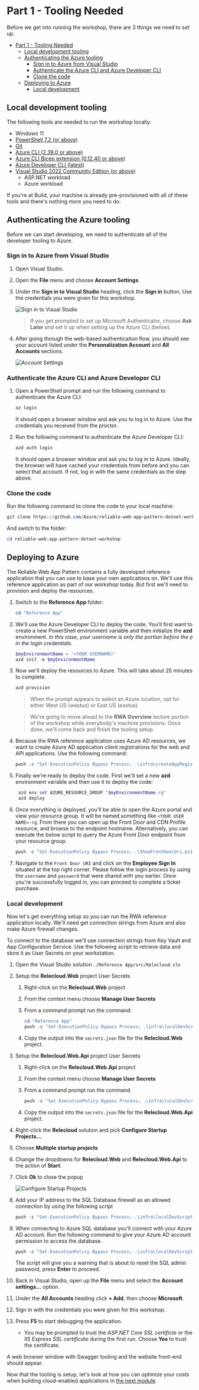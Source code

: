 # Part 1 - Tooling Needed

Before we get into running the workshop, there are 3 things we need to set up.

- [Part 1 - Tooling Needed](#part-1---tooling-needed)
  - [Local development tooling](#local-development-tooling)
  - [Authenticating the Azure tooling](#authenticating-the-azure-tooling)
    - [Sign in to Azure from Visual Studio](#sign-in-to-azure-from-visual-studio)
    - [Authenticate the Azure CLI and Azure Developer CLI](#authenticate-the-azure-cli-and-azure-developer-cli)
    - [Clone the code](#clone-the-code)
  - [Deploying to Azure](#deploying-to-azure)
    - [Local development](#local-development)

## Local development tooling

The following tools are needed to run the workshop locally:

- Windows 11
- [PowerShell 7.2 (or above)](https://learn.microsoft.com/en-us/powershell/scripting/install/installing-powershell-on-windows)
- [Git](https://github.com/git-guides/install-git)
- [Azure CLI (2.38.0 or above)](https://docs.microsoft.com/cli/azure/install-azure-cli)
- [Azure CLI Bicep extension (0.12.40 or above)](https://learn.microsoft.com/en-us/azure/azure-resource-manager/bicep/install#azure-cli)
- [Azure Developer CLI (latest)](https://learn.microsoft.com/azure/developer/azure-developer-cli/install-azd)
- [Visual Studio 2022 Community Edition (or above)](https://visualstudio.microsoft.com/vs/)
  - ASP.NET workload
  - Azure workload

If you're at Build, your machine is already pre-provisioned with all of these tools and there's nothing more you need to do.

## Authenticating the Azure tooling

Before we can start developing, we need to authenticate all of the developer tooling to Azure.

### Sign in to Azure from Visual Studio

1. Open Visual Studio.
1. Open the **File** menu and choose **Account Settings**.
1. Under the **Sign in to Visual Studio** heading, click the **Sign in** button. Use the credentials you were given for this workshop.

    ![Sign in to Visual Studio](./images/sign-in-to-vs.png)

   > If you get prompted to set up Microsoft Authenticator, choose **Ask Later** and set it up when setting up the Azure CLI (below).

1. After going through the web-based authentication flow, you should see your account listed under the **Personalization Account** and **All Accounts** sections.

    ![Account Settings](./images/signed-in.png)

### Authenticate the Azure CLI and Azure Developer CLI

1. Open a PowerShell prompt and run the following command to authenticate the Azure CLI:

    ```powershell
    az login
    ```

    It should open a browser window and ask you to log in to Azure. Use the credentials you received from the proctor.

1. Run the following command to authenticate the Azure Developer CLI:

    ```powershell
    azd auth login
    ```

    It should open a browser window and ask you to log in to Azure. Ideally, the browser will have cached your credentials from before and you can select that account. If not, log in with the same credentials as the step above.

### Clone the code

Run the following command to clone the code to your local machine:

```powershell
git clone https://github.com/Azure/reliable-web-app-pattern-dotnet-workshop
```

And switch to the folder:

```powershell
cd reliable-web-app-pattern-dotnet-workshop
```

## Deploying to Azure

The Reliable Web App Pattern contains a fully developed reference application that you can use to base your own applications on. We'll use this reference application as part of our workshop today. But first we'll need to provision and deploy the resources.

1. Switch to the **Reference App** folder:

    ```powershell
    cd "Reference App"
    ```

1. We'll use the Azure Developer CLI to deploy the code. You'll first want to create a new PowerShell environment variable and then initialize the **azd** environment. _In this case, your username is only the portion before the `@` in the login credentials._

    ```powershell
    $myEnvironmentName = '<YOUR USERNAME>'
    azd init -e $myEnvironmentName
    ```

1. Now we'll deploy the resources to Azure. This will take about 25 minutes to complete.

    ```powershell
    azd provision
    ```
    > When the prompt appears to select an Azure location, opt for either West US (westus) or East US (eastus).
    
    > We're going to move ahead to the **RWA Overview** lecture portion of the workshop while everybody's machine provisions. Once done, we'll come back and finish the tooling setup.

1. Because the RWA reference application uses Azure AD resources, we want to create Azure AD application client registrations for the web and API applications. Use the following command:

    ```powershell
    pwsh -c "Set-ExecutionPolicy Bypass Process; .\infra\createAppRegistrations.ps1 -g '$myEnvironmentName-rg'"
    ```

1. Finally we're ready to deploy the code. First we'll set a new **azd** environment variable and then use it to deploy the code:

   ```powershell
    azd env set AZURE_RESOURCE_GROUP "$myEnvironmentName-rg"
    azd deploy
    ```

1. Once everything is deployed, you'll be able to open the Azure portal and view your resource group. It will be named something like `<YOUR USER NAME>-rg`. From there you can open up the Front Door and CDN Profile resource, and browse to the endpoint hostname. Alternatively, you can execute the below script to query the Azure Front Door endpoint from your resource group.

   ```powershell
   pwsh -c "Set-ExecutionPolicy Bypass Process; .\ShowFrontDoorUri.ps1 -ResourceGroupName '$myEnvironmentName-rg'"
   ```

1. Navigate to the `Front Door URI` and click on the **Employee Sign In** situated at the top right corner. Please follow the login process by using the `username` and `password` that were shared with you earlier. Once you're successfully logged in, you can proceed to complete a ticket purchase.

### Local development

Now let's get everything setup so you can run the RWA reference application locally. We'll need get connection strings from Azure and also make Azure firewall changes.

To connect to the database we'll use connection strings from Key Vault and App Configuration Service. Use the following script to retrieve data and store it as User Secrets on your workstation.

1. Open the Visual Studio solution `./Reference App/src/Relecloud.sln`
1. Setup the **Relecloud.Web** project User Secrets
    1. Right-click on the **Relecloud.Web** project
    2. From the context menu choose **Manage User Secrets**
    3. From a command prompt run the command:

        ```powershell
        cd "Reference App"
        pwsh -c "Set-ExecutionPolicy Bypass Process; .\infra\localDevScripts\getSecretsForLocalDev.ps1 -g '$myEnvironmentName-rg' -Web"
        ```

    4. Copy the output into the `secrets.json` file for the **Relecloud.Web** project.    
1. Setup the **Relecloud.Web.Api** project User Secrets
    1. Right-click on the **Relecloud.Web.Api** project
    2. From the context menu choose **Manage User Secrets**
    3. From a command prompt run the command

        ```powershell
        pwsh -c "Set-ExecutionPolicy Bypass Process; .\infra\localDevScripts\getSecretsForLocalDev.ps1 -g '$myEnvironmentName-rg' -Api"
        ```

    4. Copy the output into the `secrets.json` file for the 
    **Relecloud.Web.Api** project.

1. Right-click the **Relecloud** solution and pick **Configure Startup Projects...**
1. Choose **Multiple startup projects**
1. Change the dropdowns for **Relecloud.Web** and **Relecloud.Web.Api** to the action of **Start**.
1. Click **Ok** to close the popup

    ![Configure Startup Projects](./images/multiple-startups.png)

1. Add your IP address to the SQL Database firewall as an allowed connection by using the following script

    ```powershell
    pwsh -c "Set-ExecutionPolicy Bypass Process; .\infra\localDevScripts\addLocalIPToSqlFirewall.ps1 -g '$myEnvironmentName-rg'"
    ```

1. When connecting to Azure SQL database you'll connect with your Azure AD account.
Run the following command to give your Azure AD account permission to access the database.

    ```powershell
    pwsh -c "Set-ExecutionPolicy Bypass Process; .\infra\localDevScripts\makeSqlUserAccount.ps1 -g '$myEnvironmentName-rg'"
    ```

    The script will give you a warning that is about to reset the SQL admin password, press **Enter** to proceed.

1. Back in Visual Studio, open up the **File** menu and select the **Account settings...** option.
1. Under the **All Accounts** heading click **+ Add**, then choose **Microsoft**.
1. Sign in with the credentials you were given for this workshop.
1. Press **F5** to start debugging the application.

   - You may be prompted to trust the _ASP.NET Core SSL certificte_ or the _IIS Express SSL certificate_ during the first run.  Choose **Yes** to trust the certificate.

A web browser window with Swagger tooling and the website front-end should appear.

Now that the tooling is setup, let's look at how you can optimize your costs when building cloud-enabled applications in [the next module](../Part%203%20-%20Cost%20Optimization/README.md).
